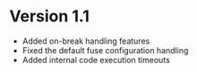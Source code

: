 Version 1.1
===========

* Added on-break handling features
* Fixed the default fuse configuration handling
* Added internal code execution timeouts

